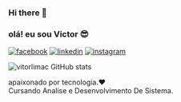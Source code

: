 ### Hi there 👋

### olá! eu sou Victor 😎

[![facebook](https://img.shields.io/badge/Facebook-1877F2?style=for-the-badge&logo=facebook&logoColor=white)](https://www.facebook.com/vitinhofacenovo/)
[![linkedin](https://img.shields.io/badge/LinkedIn-0077B5?style=for-the-badge&logo=linkedin&logoColor=white)](https://www.linkedin.com/in/victor-cavalcante-53ab6525b/)
[![instagram](https://img.shields.io/badge/Instagram-E4405F?style=for-the-badge&logo=instagram&logoColor=white)](https://www.instagram.com/viictor.cavalcantee/)

![vitorlimac GitHub stats](https://github-readme-stats.vercel.app/api?username=vitorlimac&show_icons=true&theme=radical)


  
  apaixonado por tecnologia.❤️<br/>
  Cursando Analise e Desenvolvimento De Sistema.






